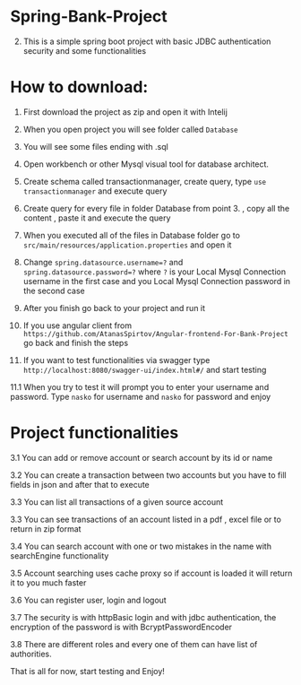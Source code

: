 # Spring-Bank-Project
2. This is a simple spring boot project with basic JDBC authentication security and some functionalities

# How to download:

1. First download the project as zip and open it with Intelij

2. When you open project you will see folder called `Database`

3. You will see some files ending with .sql

4. Open workbench or other Mysql visual tool for database architect.

5. Create schema called transactionmanager, create query, type `use transactionmanager` and execute query

6. Create query for every file in folder Database from point 3. , copy all the content , paste it and execute the query

7. When you executed all of the files in Database folder go to `src/main/resources/application.properties` and open it

8. Change `spring.datasource.username=?` and `spring.datasource.password=?` where `?` is your Local Mysql Connection username in the first case and you Local Mysql Connection password in the second case

9. After you finish go back to your project and run it

10. If you use angular client from `https://github.com/AtanasSpirtov/Angular-frontend-For-Bank-Project` go back and finish the steps

11. If you want to test functionalities via swagger type `http://localhost:8080/swagger-ui/index.html#/` and start testing

11.1 When you try to test it will prompt you to enter your username and password. Type `nasko` for username and `nasko` for password and enjoy

# Project functionalities

3.1 You can add or remove account or search account by its id or name

3.2 You can create a transaction between two accounts but you have to fill fields in json and after that to execute

3.3 You can list all transactions of a given source account

3.3 You can see transactions of an account listed in a pdf , excel file or to return in zip format

3.4 You can search account with one or two mistakes in the name with searchEngine functionality

3.5 Account searching uses cache proxy so if account is loaded it will return it to you much faster

3.6 You can register user, login and logout

3.7 The security is with httpBasic login and with jdbc authentication, the encryption of the password is with BcryptPasswordEncoder

3.8 There are different roles and every one of them can have list of authorities.

That is all for now, start testing and Enjoy!

